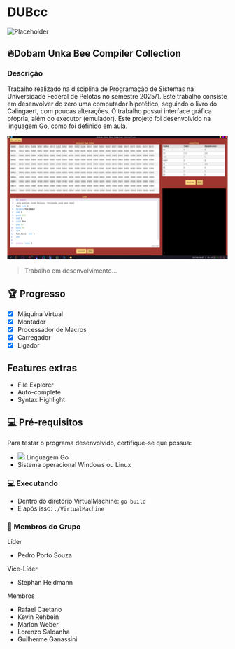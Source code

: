 # DUBcc

<img src="VirtualMachine/appicon.png" alt="Placeholder">

## 🔥Dobam Unka Bee Compiler Collection

### Descrição

Trabalho realizado na disciplina de Programação de Sistemas na Universidade Federal de Pelotas no semestre 2025/1. Este trabalho consiste em desenvolver do zero uma computador hipotético, seguindo o livro do Calingaert, com poucas alterações. O trabalho possui interface gráfica pŕopria, além do executor (emulador). Este projeto foi desenvolvido na linguagem Go, como foi definido em aula.

<img src="dubcc.png" alt="Placeholder">

> Trabalho em desenvolvimento...

## 🏆️ Progresso
- [x] Máquina Virtual
- [x] Montador
- [x] Processador de Macros
- [x] Carregador
- [x] Ligador

## Features extras
- File Explorer
- Auto-complete
- Syntax Highlight  

## 💻 Pré-requisitos

Para testar o programa desenvolvido, certifique-se que possua:

- <img src="https://img.shields.io/badge/Go-00ADD8?style=for-the-badge&logo=go&logoColor=white" /> Linguagem Go
- Sistema operacional Windows ou Linux

### 💻 Executando
- Dentro do diretório VirtualMachine:
`go build`
- E após isso:
`./VirtualMachine`

### 🤝 Membros do Grupo
Líder
- Pedro Porto Souza

Vice-Líder
- Stephan Heidmann

Membros
- Rafael Caetano
- Kevin Rehbein
- Marlon Weber
- Lorenzo Saldanha
- Guilherme Ganassini
